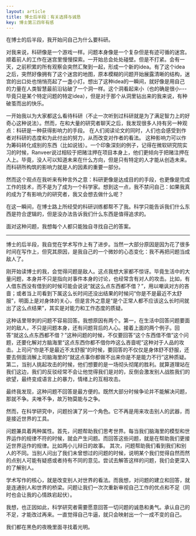 ```yaml
---
layout: article
title: 博士后半段：有关选择与诚恳
key: 博士第三四年有感
---
```



在博士的后半段，我开始问自己为什么要科研。


对我来说，科研像是一个游戏一样。问题本身像是一个复杂但是有迹可循的迷宫。顺着前人的工作在迷宫里慢慢探索。一开始总会处处碰壁。但是不打紧。会有一天，之前积累的所有观察会突然汇聚到一起，形成一个新的idea。有了这个idea之后，突然好像拥有了这个迷宫的地图，原本模糊的问题开始展露清晰的结构，迷宫的出口处也悄悄亮起了一盏小灯。想出了这种idea的一瞬间，就好像是用自己的力量在人类智慧最前沿钻破了一个洞一样。这个洞看起来小（也的确是很小---毕竟只是某个特定问题的特定idea），但是对于那个从洞里钻出来的我来说，有种破茧而出的快乐。


一开始我以为大家都这么看待科研（不止一次听到过科研就是为了满足智力上的好奇心这种说法）。然而，在和大量的研究者聊天之后，我发现很多人持有另一种观点：科研是一种获得影响力的手段。
在人们阅读论文的同时，人们也会感受到作者对科研的态度和为此付出的努力，从而改变对作者的看法。
这种影响力可以作为筹码转化成别的东西（比如说钱）。一个印象深刻的例子，记得在微软研究院实习的时候，Ranveer说过相较于把赌注押在项目本身上，他们更倾向于把赌注押在人上。毕竟，没人可以知道未来在什么方向，但是只有特定的人才能从创造未来。而科研所构筑的影响力就是人的因素的重要一部分。


然而这个观点在我听来有种言外之意：科研更像是达成目的的手段，也更像是完成工作的技术，而不是为了成为一个科学家。想到这一点，我不禁问自己：如果我真的成为了有影响力的研究者，我又会想去做什么呢？

在这一瞬间，在博士路上所经受的科研训练都帮不了我。科学只能告诉我们什么东西是符合逻辑的，但是没办法告诉我们什么东西是值得追求的。

面对这种问题，我想每个人都只能独自寻找自己的答案。

------------------


博士的后半段，我自觉在学术写作上有了进步。当然一大部分原因是因为花了很多时间在写作上，但究其原因，是我自己的一个微妙的心态变化：我不再把问题当成敌人了。


刚开始读博士的我，会觉得问题是敌人。这点我想大家都不惊讶。毕竟生活中的大量问题，本身并不只是指向对事件本身的讨论，也经常含有对人的攻击。比如，有人借东西没有借到的时候可能会说说“就这么点东西都不借？”，用以嘲讽对方的吝啬；或者当上司看到下属这么长时间还没出结果的时候问“你是不是最近不太舒服”，明面上是对身体的关心，但是言外之意是“是个正常人都不应该这么长时间就出了这么点结果”，其实是对能力和工作态度的质疑。

这种话里带刺的问题不容易回答。我想原因有两个。第一，在生活中回答问题要面对的敌人，不只是问题本身，还有问题背后的人心。接着上面的两个例子。回答“就这么点东西都不借？”这种问题的时候，不仅要回答“这个东西借不借”这个问题，还要化解对方脑海里“这点东西你都不借你咋这么吝啬呢”这种对于人品的攻击。上司问“你是不是最近不太舒服”的时候，要回答的不仅仅是身体舒不舒服，还要去侧面消解上司脑海里的“就这点事你都做不出来你是不是能力不行”这种质疑。第二，当别人挑起攻击的时候，他们想要的是一场彻头彻尾的胜利。就算道理站在我们这边，我们的反驳经常不会让他觉得我们是对的，反倒会激发别人战胜我们的欲望，最终变成语言上的暴力，情绪上的互相攻击。

最终我发现，这种问题不回答是最方便的。既然大部分时候争论并不能解决问题，那就不争。夫唯不争，故万物莫能与之争。

然而，在科学研究中，问题扮演了另一个角色。它不再是用来攻击别人的武器，而是接近世界的工具。

问题兼具着两种属性。首先，问题帮助我们思考世界。每当我们脑海里的模型和世界运作的规律不符的时候，就会产生问题。而回答这些问题，就是在帮助我们更接近世界运作的规律。比如两小儿辩日的故事。
其次，问题帮助我们看到我们和别人的不同。当别人问出了我们未曾想过的问题的时候，说明某个我们觉得自然而然的点别人可能有疑惑或者持有不同的意见。尝试去解答这样的问题，我们会更深入的了解别人。

学术写作的核心，就是改变别人对世界的看法。而我想，对问题的建立和回答，就是连通别人和世界的桥梁。问题让我们一次次重新审视自己工作的优点和不足（同时也会让我的心情跌宕起伏）。

我想，也正因如此，科学研究者需要愿意回答一切问题的诚恳和勇气。承认自己的不足，才能改过再来。一直觉得自己牛逼，就只会映射出一个一成不变的自己。

我们都在黑色的夜晚里面寻找着光明。



